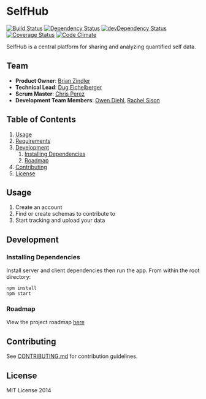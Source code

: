 SelfHub
=======
[![Build Status][build-img]][build-url]
[![Dependency Status][dependencies-img]][dependencies-url]
[![devDependency Status][devDependencies-img]][devDependencies-url]
[![Coverage Status][coveralls-image]][coveralls-url]
[![Code Climate][climate-img]][climate-url]

SelfHub is a central platform for sharing and analyzing quantified self data.

## Team

  - __Product Owner__: [Brian Zindler](https://github.com/zindlerb)
  - __Technical Lead__: [Dug Eichelberger](https://github.com/dduugg)
  - __Scrum Master__: [Chris Perez](https://github.com/cmperez)
  - __Development Team Members__: [Owen Diehl](https://github.com/owen-d), [Rachel Sison](https://github.com/rachelsison)

## Table of Contents

1. [Usage](#Usage)
1. [Requirements](#requirements)
1. [Development](#development)
    1. [Installing Dependencies](#installing-dependencies)
    1. [Roadmap](#roadmap)
1. [Contributing](#contributing)
1. [License](#license)

## Usage

1. Create an account
2. Find or create schemas to contribute to
3. Start tracking and upload your data

## Development

### Installing Dependencies
Install server and client dependencies then run the app. From within the root directory:

```
npm install
npm start
```

### Roadmap

View the project roadmap [here][roadmap-url]

## Contributing

See [CONTRIBUTING.md][contributing-url] for contribution guidelines.

## License

MIT License 2014

[build-img]: https://travis-ci.org/selfhub/selfhub.svg
[build-url]: https://travis-ci.org/selfhub/selfhub
[climate-img]: https://img.shields.io/codeclimate/github/selfhub/selfhub.svg?style=flat
[climate-url]: https://codeclimate.com/github/selfhub/selfhub
[contributing-url]: https://github.com/selfhub/selfhub/blob/develop/CONTRIBUTING.md
[coveralls-image]: https://img.shields.io/coveralls/selfhub/selfhub/develop.svg?style=flat
[coveralls-url]: https://coveralls.io/r/selfhub/selfhub?branch=develop
[dependencies-img]: https://david-dm.org/selfhub/selfhub.svg
[dependencies-url]: https://david-dm.org/selfhub/selfhub
[devDependencies-img]: https://david-dm.org/selfhub/selfhub/dev-status.svg
[devDependencies-url]: https://david-dm.org/selfhub/selfhub#info=devDependencies
[roadmap-url]: https://github.com/selfhub/selfhub/wiki/Roadmap

